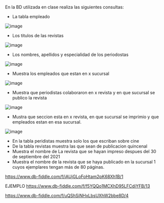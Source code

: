 En la BD utilizada en clase realiza las siguientes consultas:

* La tabla empleado

![image](https://user-images.githubusercontent.com/99523872/170725833-d1bd5f56-89e5-41dd-86da-1ef014d50b49.png)

* Los titulos de las revistas

![image](https://user-images.githubusercontent.com/99523872/170726039-bb035caf-dde9-4cd6-b3a9-03f8b26561ac.png)

* Los nombres, apellidos y especialidad de los periodostas

![image](https://user-images.githubusercontent.com/99523872/170727051-9a77f949-114e-43d3-a9f5-1f2c7f2c6bf3.png)

* Muestra los empleados que estan en x sucursal

![image](https://user-images.githubusercontent.com/99523872/170728553-879f1404-27ad-4bea-b8be-dc8b5d667351.png)

* Muestra que periodistas colaboraron en x revista y en que sucursal se publico la revista

![image](https://user-images.githubusercontent.com/99523872/170737483-a106a284-497a-4a99-b4b4-5f9da2293f40.png)

* Mustra que seccion esta en x revista, en que sucursal se imprimio y que empleados estan en esa sucursal.

![image](https://user-images.githubusercontent.com/99523872/171192078-23890aca-a140-46f4-a0e7-8fe97f61255d.png)

* En la tabla peridistas muestra solo los que escriban sobre cine
* De la tabla revistas muestra las que sean de publicacion quincenal
* Muestra el nombre de La revista que se hayan impreso despues del 30 de septiembre del 2021
* Muestra el nombre de la revista que se haya publicado en la sucursal 1 cuyos ejemplares tengan más de 80 páginas.

https://www.db-fiddle.com/f/iAUjGLoFoHtam2pK68Xh1B/1

EJEMPLO
https://www.db-fiddle.com/f/f5YQQo1MCXhD95LFCdiYFB/13


https://www.db-fiddle.com/f/uQShSiNHxLbsUXhW2bbe8D/4
